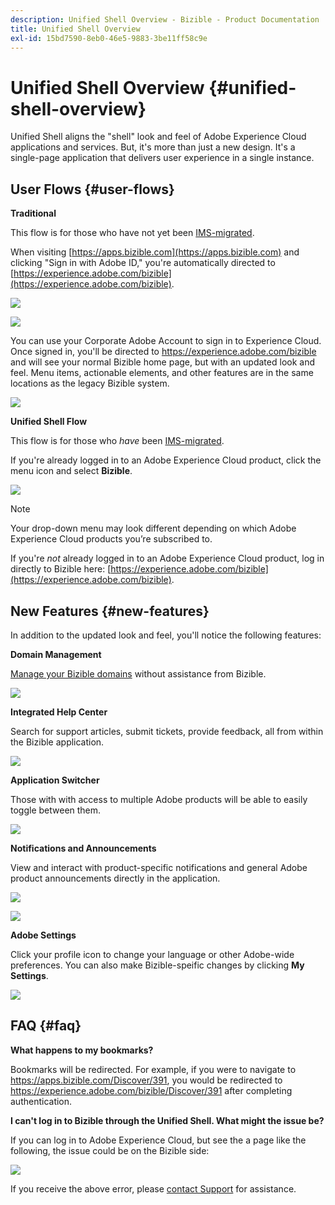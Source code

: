 ```yaml
---
description: Unified Shell Overview - Bizible - Product Documentation
title: Unified Shell Overview
exl-id: 15bd7590-8eb0-46e5-9883-3be11ff58c9e
---
```

# Unified Shell Overview {#unified-shell-overview}

Unified Shell aligns the "shell" look and feel of Adobe Experience Cloud applications and services. But, it's more than just a new design. It's a single-page application that delivers user experience in a single instance.

## User Flows {#user-flows}

**Traditional**

This flow is for those who have not yet been [IMS-migrated](/help/marketo-measure-and-adobe/migration-to-adobe-admin-console.md).

When visiting [https://apps.bizible.com](https://apps.bizible.com) and clicking "Sign in with Adobe ID," you're automatically directed to [https://experience.adobe.com/bizible](https://experience.adobe.com/bizible).

   ![](assets/unified-shell-overview-1.png)

   ![](assets/unified-shell-overview-2.png)

You can use your Corporate Adobe Account to sign in to Experience Cloud. Once signed in, you'll be directed to https://experience.adobe.com/bizible and will see your normal Bizible home page, but with an updated look and feel. Menu items, actionable elements, and other features are in the same locations as the legacy Bizible system.

   ![](assets/unified-shell-overview-3.png)

**Unified Shell Flow**

This flow is for those who _have_ been [IMS-migrated](/help/marketo-measure-and-adobe/migration-to-adobe-admin-console.md).

If you're already logged in to an Adobe Experience Cloud product, click the menu icon and select **Bizible**.

   ![](assets/unified-shell-overview-4.png)

>[!NOTE]
>
>Your drop-down menu may look different depending on which Adobe Experience Cloud products you’re subscribed to.

If you're _not_ already logged in to an Adobe Experience Cloud product, log in directly to Bizible here: [https://experience.adobe.com/bizible](https://experience.adobe.com/bizible).

## New Features {#new-features}

In addition to the updated look and feel, you'll notice the following features:

**Domain Management**

[Manage your Bizible domains](/help/marketo-measure-and-adobe/domain-management.md) without assistance from Bizible.

   ![](assets/unified-shell-overview-5.png)

**Integrated Help Center**

Search for support articles, submit tickets, provide feedback, all from within the Bizible application.

   ![](assets/unified-shell-overview-6.png)

**Application Switcher**

Those with with access to multiple Adobe products will be able to easily toggle between them.

   ![](assets/unified-shell-overview-7.png)

**Notifications and Announcements**

View and interact with product-specific notifications and general Adobe product announcements directly in the application.

   ![](assets/unified-shell-overview-8.png)

   ![](assets/unified-shell-overview-9.png)

**Adobe Settings**

Click your profile icon to change your language or other Adobe-wide preferences. You can also make Bizible-speific changes by clicking **My Settings**.

   ![](assets/unified-shell-overview-10.png)

## FAQ {#faq}

**What happens to my bookmarks?**

Bookmarks will be redirected. For example, if you were to navigate to https://apps.bizible.com/Discover/391, you would be redirected to https://experience.adobe.com/bizible/Discover/391 after completing authentication.

**I can't log in to Bizible through the Unified Shell. What might the issue be?**

If you can log in to Adobe Experience Cloud, but see the a page like the following, the issue could be on the Bizible side:

   ![](assets/unified-shell-overview-11.png)

If you receive the above error, please [contact Support](https://nation.marketo.com/t5/support/ct-p/Support) for assistance.
